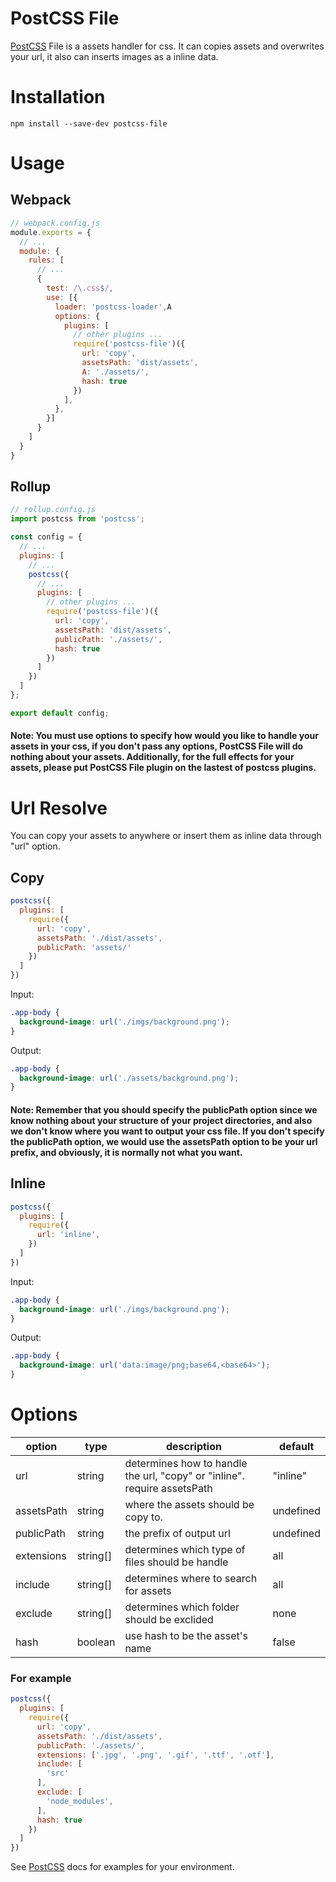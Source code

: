 # PostCSS File

[PostCSS]: https://github.com/postcss/postcss

[PostCSS] File is a assets handler for css. It can copies assets and overwrites your url, it also can inserts images as a inline data.

# Installation

```shell
npm install --save-dev postcss-file
```

# Usage

## Webpack
```javascript
// webpack.config.js
module.exports = {
  // ...
  module: {
    rules: [
      // ...
      {
        test: /\.css$/,
        use: [{
          loader: 'postcss-loader',А
          options: {
            plugins: [
              // other plugins ...
              require('postcss-file')({
                url: 'copy',
                assetsPath: 'dist/assets',
                А: './assets/',
                hash: true
              })
            ],
          },
        }]
      }
    ]
  }
}
```

## Rollup
```javascript
// rollup.config.js
import postcss from 'postcss';

const config = {
  // ...
  plugins: [
    // ...
    postcss({
      // ...
      plugins: [
        // other plugins ...
        require('postcss-file')({
          url: 'copy',
          assetsPath: 'dist/assets',
          publicPath: './assets/',
          hash: true
        })
      ]
    })
  ]
};

export default config;
```
#### Note: You must use options to specify how would you like to handle your assets in your css, if you don't pass any options, PostCSS File will do nothing about your assets. Additionally, for the full effects for your assets, please put PostCSS File plugin on the lastest of postcss plugins.

# Url Resolve

You can copy your assets to anywhere or insert them as inline data through "url" option.

## Copy

```javascript
postcss({
  plugins: [
    require({
      url: 'copy',
      assetsPath: './dist/assets',
      publicPath: 'assets/'
    })
  ]
})
```

Input:

```css
.app-body {
  background-image: url('./imgs/background.png');
}
```

Output:

```css
.app-body {
  background-image: url('./assets/background.png');
}
```

#### Note: Remember that you should specify the publicPath option since we know nothing about your structure of your project directories, and also we don't know where you want to output your css file. If you don't specify the publicPath option, we would use the assetsPath option to be your url prefix, and obviously, it is normally not what you want.

## Inline
```javascript
postcss({
  plugins: [
    require({
      url: 'inline',
    })
  ]
})
```

Input:

```css
.app-body {
  background-image: url('./imgs/background.png');
}
```

Output:

```css
.app-body {
  background-image: url('data:image/png;base64,<base64>');
}
```

# Options
option | type | description | default
---- | ---- | ---- | ----
url | string | determines how to handle the url, "copy" or "inline". require assetsPath | "inline"
assetsPath | string | where the assets should be copy to. | undefined
publicPath | string | the prefix of output url | undefined
extensions | string[] | determines which type of files should be handle | all
include | string[] | determines where to search for assets | all
exclude | string[] | determines which folder should be exclided | none
hash | boolean | use hash to be the asset's name | false

### For example

```javascript
postcss({
  plugins: [
    require({
      url: 'copy',
      assetsPath: './dist/assets',
      publicPath: './assets/',
      extensions: ['.jpg', '.png', '.gif', '.ttf', '.otf'],
      include: [
        'src'
      ],
      exclude: [
        'node_modules',
      ],
      hash: true
    })
  ]
})
```

See [PostCSS] docs for examples for your environment.
